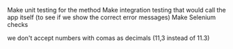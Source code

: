 Make unit testing for the method
Make integration testing that would call the app itself (to see if we show the correct error messages)
Make Selenium checks


we don't accept numbers with comas as decimals (11,3 instead of 11.3)